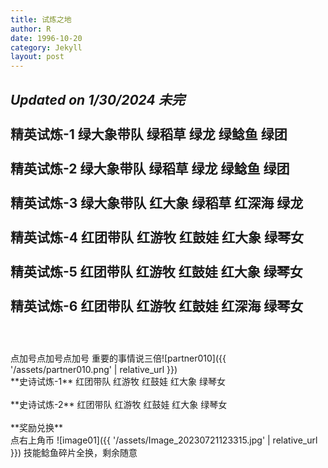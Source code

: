 ```yaml
---
title: 试炼之地
author: R
date: 1996-10-20
category: Jekyll
layout: post
---
```


*Updated on 1/30/2024 未完*<br>
<br>
**精英试炼-1**&nbsp;绿大象带队&nbsp;绿稻草&nbsp;绿龙&nbsp;绿鲶鱼&nbsp;绿团
<br>
<br>
**精英试炼-2**&nbsp;绿大象带队&nbsp;绿稻草&nbsp;绿龙&nbsp;绿鲶鱼&nbsp;绿团
<br>
<br>
**精英试炼-3**&nbsp;绿大象带队&nbsp;红大象&nbsp;绿稻草&nbsp;红深海&nbsp;绿龙
<br>
<br>
**精英试炼-4**&nbsp;红团带队&nbsp;红游牧&nbsp;红鼓娃&nbsp;红大象&nbsp;绿琴女
<br>
<br>
**精英试炼-5**&nbsp;红团带队&nbsp;红游牧&nbsp;红鼓娃&nbsp;红大象&nbsp;绿琴女
<br>
<br>
**精英试炼-6**&nbsp;红团带队&nbsp;红游牧&nbsp;红鼓娃&nbsp;红深海&nbsp;绿琴女
<br>
<br>
----------
<br>
点加号点加号点加号 重要的事情说三倍![partner010]({{ '/assets/partner010.png' | relative_url }})
<br>
**史诗试炼-1**&nbsp;红团带队&nbsp;红游牧&nbsp;红鼓娃&nbsp;红大象&nbsp;绿琴女
<br>
<br>
**史诗试炼-2**&nbsp;红团带队&nbsp;红游牧&nbsp;红鼓娃&nbsp;红大象&nbsp;绿琴女
<br>
<br>
**奖励兑换**
<br>
点右上角币 ![image01]({{ '/assets/Image_20230721123315.jpg' | relative_url }})
技能鲶鱼碎片全换，剩余随意